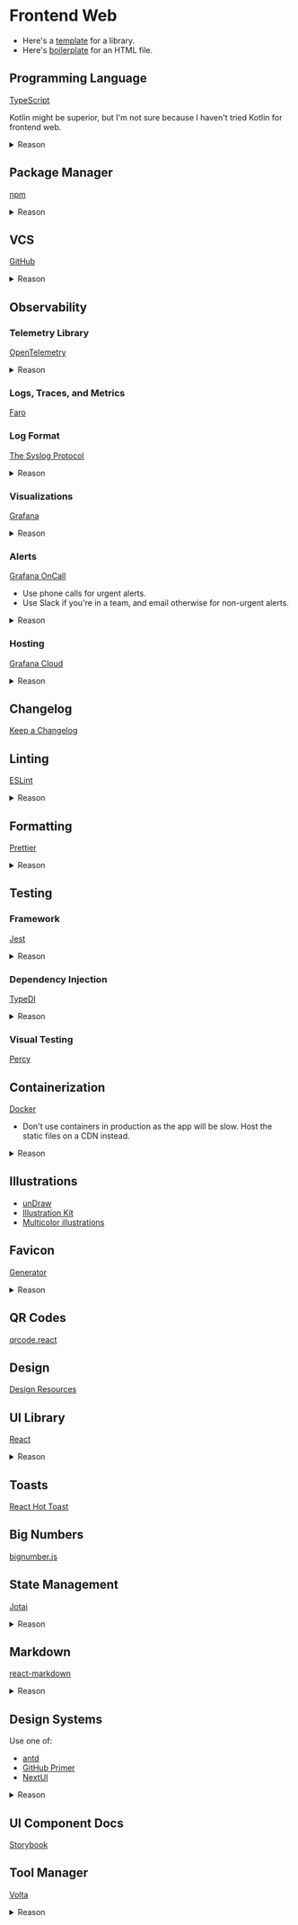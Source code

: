 # Frontend Web

- Here's a [template](https://github.com/neelkamath/js-lib-template) for a library.
- Here's [boilerplate](index.html) for an HTML file.

## Programming Language

[TypeScript](https://www.typescriptlang.org/)

Kotlin might be superior, but I'm not sure because I haven't tried Kotlin for frontend web.

<details>
<summary>Reason</summary>

- Flow doesn't have as much support.
- JavaScript isn't statically typed.

</details>

## Package Manager

[npm](https://www.npmjs.com/)

<details>
<summary>Reason</summary>

- Yarn is not supported nearly as much such as the docs to publish private npm packages.
- All of Yarn's features have been copied over to npm.
- Yarn requires more work (must be installed separately while npm is installed automatically with Node.js, etc.).

</details>

## VCS

[GitHub](https://github.com/)

<details>
<summary>Reason</summary>

- GitHub has an issue tracking system, CI/CD pipelines, etc. which are better than competitors' such as GitLab and
  BitBucket in terms of UI/UX and stability.

</details>

## Observability

### Telemetry Library

[OpenTelemetry](https://opentelemetry.io/)

<details>
<summary>Reason</summary>

- It's the industry standard.
- The same library can be used for logs, traces, and metrics.
- It has auto instrumentation for Redis, Postgres, RabbitMQ, etc.
- It allows you to easily switch to a different observability backend since it's vendor-agnostic. For example, you can
  switch from Jaeger to Zipkin or Tempo without much effort.

</details>

### Logs, Traces, and Metrics

[Faro](https://grafana.com/oss/faro/)

### Log Format

[The Syslog Protocol](https://datatracker.ietf.org/doc/html/rfc5424)

<details>
<summary>Reason</summary>

- It's the industry standard.

</details>

### Visualizations

[Grafana](https://grafana.com/grafana/)

<details>
<summary>Reason</summary>

- Part of the LGTM stack which allows you to cheaply and efficiently correlate logs, traces, and metrics across multiple
  services in a single dashboard.

</details>

### Alerts

[Grafana OnCall](https://grafana.com/products/oncall/)

- Use phone calls for urgent alerts.
- Use Slack if you're in a team, and email otherwise for non-urgent alerts.

<details>
<summary>Reason</summary>

- Integrates with monitoring tools such as logs, traces, and metrics (Prometheus, etc.).
- Affordable (unlimited free phone call alerts, etc.).

</details>

### Hosting

[Grafana Cloud](https://grafana.com/products/cloud/)

<details>
<summary>Reason</summary>

- It's better to us a SaaS than to host it yourself.
- They have a 50 GB free forever plan with no billing details required.

</details>

## Changelog

[Keep a Changelog](https://github.com/olivierlacan/keep-a-changelog)

## Linting

[ESLint](https://eslint.org/)

<details>
<summary>Reason</summary>

- It's the industry standard.

</details>

## Formatting

[Prettier](https://prettier.io/)

<details>
<summary>Reason</summary>

- It supports multiple languages.
- It's easy to use (good defaults, no excessive configuration options, etc.).

</details>

## Testing

### Framework

[Jest](https://jestjs.io/)

<details>
<summary>Reason</summary>

- It's a single framework has a mocking API, test runner, and assertions.

</details>

### Dependency Injection

[TypeDI](https://docs.typestack.community/typedi/01-getting-started)

<details>
<summary>Reason</summary>

- Easy to learn and use.

</details>

### Visual Testing

[Percy](https://percy.io/)

## Containerization

[Docker](https://www.docker.com/)

- Don't use containers in production as the app will be slow. Host the static files on a CDN instead.

<details>
<summary>Reason</summary>

- It has the most support since it's the industry standard.

</details>

## Illustrations

- [unDraw](https://undraw.co/)
- [Illustration Kit](https://illustrationkit.com/)
- [Multicolor illustrations](https://2.flexiple.com/scale/multi-color-illustrations)

## Favicon

[Generator](https://favicon.io/)

<details>
<summary>Reason</summary>

- Free.
- Easy to use.

</details>

## QR Codes

[qrcode.react](https://www.npmjs.com/package/qrcode.react)

## Design

[Design Resources](https://designresourc.es/)

## UI Library

[React](https://reactjs.org/)

<details>
<summary>Reason</summary>

- Templating languages such as those used in Vue and Svelte are bad because they require you to learn a new language,
  but they don't even have as much functionality as a programming language. React uses JavaScript to build the UI rather
  than a custom templating language.
- The best support in the ecosystem.

</details>

## Toasts

[React Hot Toast](https://react-hot-toast.com/)

## Big Numbers

[bignumber.js](https://www.npmjs.com/package/bignumber.js/v/9.0.1)

## State Management

[Jotai](https://jotai.org/)

<details>
<summary>Reason</summary>

- Redux is unnecessarily verbose.
- Recoil has a poorly written API. It's half like Redux which is what it was trying to replace.

</details>

## Markdown

[react-markdown](https://www.npmjs.com/package/react-markdown)

<details>
<summary>Reason</summary>

- It has plugins for GitHub flavored markdown, etc.

</details>

## Design Systems

Use one of:

- [antd](https://ant.design/)
- [GitHub Primer](https://primer.style/)
- [NextUI](https://nextui.org)

<details>
<summary>Reason</summary>

- Good UI/UX.
- Many components.

</details>

## UI Component Docs

[Storybook](https://storybook.js.org/)

## Tool Manager

[Volta](https://github.com/volta-cli/volta)

<details>
<summary>Reason</summary>

- Node Version Manager doesn't automatically switch to the right Node.js version.
- Node Version Manager is difficult to use (complicated installation instructions, doesn't work out of the box with fish shell, etc.).

</details>
